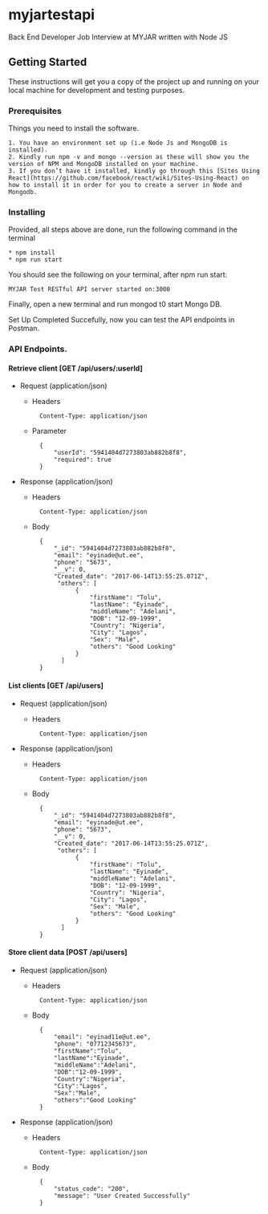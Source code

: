 # myjartestapi
Back End Developer Job Interview at MYJAR written with Node JS
## Getting Started
These instructions will get you a copy of the project up and running on your local machine for development and testing purposes.
### Prerequisites
Things you need to install the software.
```
1. You have an environment set up (i.e Node Js and MongoDB is installed).
2. Kindly run npm -v and mongo --version as these will show you the version of NPM and MongoDB installed on your machine.
3. If you don’t have it installed, kindly go through this [Sites Using React](https://github.com/facebook/react/wiki/Sites-Using-React) on how to install it in order for you to create a server in Node and Mongodb.
```
### Installing
Provided, all steps above are done, run the following command in the terminal
```
* npm install
* npm run start
``` 

You should see the following on your terminal, after npm run start:
```
MYJAR Test RESTful API server started on:3000
```

Finally, open a new terminal and run mongod t0 start Mongo DB.

Set Up Completed Succefully, now you can test the API endpoints in Postman.

### API Endpoints.

#### Retrieve client [GET /api/users/:userId]


+ Request (application/json)
    + Headers

            Content-Type: application/json
    + Parameter

            {
                "userId": "5941404d7273803ab882b8f8",
                "required": true
            }
 + Response (application/json)
    + Headers

            Content-Type: application/json
    + Body

            {
                "_id": "5941404d7273803ab882b8f8",
                "email": "eyinade@ut.ee",
                "phone": "5673",
                "__v": 0,
                "Created_date": "2017-06-14T13:55:25.071Z",
                 "others": [
                      {
                          "firstName": "Tolu",
                          "lastName": "Eyinade",
                          "middleName": "Adelani",
                          "DOB": "12-09-1999",
                          "Country": "Nigeria",
                          "City": "Lagos",
                          "Sex": "Male",
                          "others": "Good Looking"
                      }
                  ]
            }
          
#### List clients [GET /api/users]


+ Request (application/json)
    + Headers

            Content-Type: application/json
    
 + Response (application/json)
    + Headers

            Content-Type: application/json
    + Body

            {
                "_id": "5941404d7273803ab882b8f8",
                "email": "eyinade@ut.ee",
                "phone": "5673",
                "__v": 0,
                "Created_date": "2017-06-14T13:55:25.071Z",
                 "others": [
                      {
                          "firstName": "Tolu",
                          "lastName": "Eyinade",
                          "middleName": "Adelani",
                          "DOB": "12-09-1999",
                          "Country": "Nigeria",
                          "City": "Lagos",
                          "Sex": "Male",
                          "others": "Good Looking"
                      }
                  ]
            }
            
#### Store client data [POST /api/users]


+ Request (application/json)
    + Headers

            Content-Type: application/json
    + Body

            {
                "email": "eyinad11e@ut.ee",
                "phone": "07712345673",
                "firstName":"Tolu",
                "lastName":"Eyinade",
                "middleName":"Adelani",
                "DOB":"12-09-1999",
                "Country":"Nigeria",
                "City":"Lagos",
                "Sex":"Male",
                "others":"Good Looking"
            }
 + Response (application/json)
    + Headers

            Content-Type: application/json
    + Body

            {
                "status_code": "200",
                "message": "User Created Successfully"                
            }
